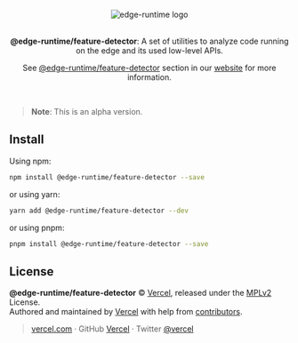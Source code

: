 <div align="center">
  <br>
  <img src="https://edge-runtime.vercel.app/og-image.png" alt="edge-runtime logo">
  <br>
  <br>
  <p align="center"><strong>@edge-runtime/feature-detector</strong>: A set of utilities to analyze code running on the edge and its used low-level APIs.</p>
  <p align="center">See <a href="https://edge-runtime.vercel.app/packages/feature-detector" target='_blank' rel='noopener noreferrer'>@edge-runtime/feature-detector</a> section in our <a href="https://edge-runtime.vercel.app/" target='_blank' rel='noopener noreferrer'>website</a> for more information.</p>
  <br>
</div>

> **Note**: This is an alpha version.

## Install

Using npm:

```sh
npm install @edge-runtime/feature-detector --save
```

or using yarn:

```sh
yarn add @edge-runtime/feature-detector --dev
```

or using pnpm:

```sh
pnpm install @edge-runtime/feature-detector --save
```

## License

**@edge-runtime/feature-detector** © [Vercel](https://vercel.com), released under the [MPLv2](https://github.com/vercel/edge-runtime/blob/main/LICENSE.md) License.<br>
Authored and maintained by [Vercel](https://vercel.com) with help from [contributors](https://github.com/vercel/edge-runtime/contributors).

> [vercel.com](https://vercel.com) · GitHub [Vercel](https://github.com/vercel) · Twitter [@vercel](https://twitter.com/vercel)
